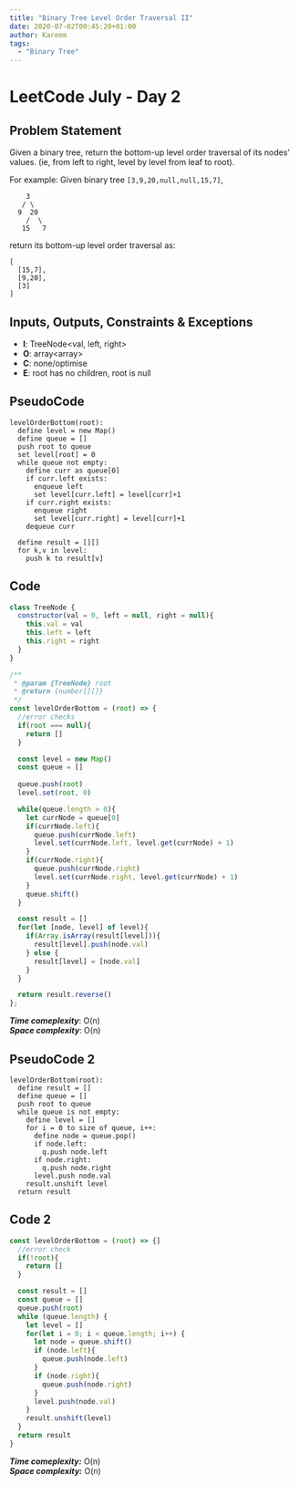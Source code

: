 ```yaml
---
title: "Binary Tree Level Order Traversal II"
date: 2020-07-02T00:45:20+01:00
author: Kareem
tags:
  - "Binary Tree"
---
```


<!-- LeetCode month and day here -->
# LeetCode July - Day 2

## Problem Statement

Given a binary tree, return the bottom-up level order traversal of its nodes' values. (ie, from left to right, level by level from leaf to root).

For example:
Given binary tree `[3,9,20,null,null,15,7]`,

```
    3
   / \
  9  20
    /  \
   15   7
```
return its bottom-up level order traversal as:
```
[
  [15,7],
  [9,20],
  [3]
]
```

## Inputs, Outputs, Constraints & Exceptions
- **I**: TreeNode<val, left, right>
- **O**: array<array<numbers>>
- **C**: none/optimise
- **E**: root has no children, root is null

## PseudoCode
```
levelOrderBottom(root):
  define level = new Map()
  define queue = []
  push root to queue
  set level[root] = 0
  while queue not empty:
    define curr as queue[0]
    if curr.left exists:
      enqueue left
      set level[curr.left] = level[curr]+1
    if curr.right exists:
      enqueue right
      set level[curr.right] = level[curr]+1
    dequeue curr
  
  define result = [][]
  for k,v in level:
    push k to result[v] 
```
## Code
```js
class TreeNode {
  constructor(val = 0, left = null, right = null){
    this.val = val
    this.left = left
    this.right = right
  }
}

/**
 * @param {TreeNode} root
 * @return {number[][]}
 */
const levelOrderBottom = (root) => {
  //error checks
  if(root === null){
    return []
  }

  const level = new Map()
  const queue = []
  
  queue.push(root)
  level.set(root, 0)

  while(queue.length > 0){
    let currNode = queue[0]
    if(currNode.left){
      queue.push(currNode.left)
      level.set(currNode.left, level.get(currNode) + 1)
    }
    if(currNode.right){
      queue.push(currNode.right)
      level.set(currNode.right, level.get(currNode) + 1)
    }
    queue.shift()
  }

  const result = []
  for(let [node, level] of level){
    if(Array.isArray(result[level])){
      result[level].push(node.val)
    } else {
      result[level] = [node.val]
    }
  }

  return result.reverse()
};
```

**_Time comeplexity_**: O(n) \
**_Space complexity_**: O(n)

## PseudoCode 2
```
levelOrderBottom(root):
  define result = []
  define queue = []
  push root to queue
  while queue is not empty:
    define level = []
    for i = 0 to size of queue, i++:
      define node = queue.pop()
      if node.left:
        q.push node.left
      if node.right:
        q.push node.right
      level.push node.val
    result.unshift level
  return result
```
## Code 2
```js
const levelOrderBottom = (root) => {]
  //error check
  if(!root){
    return []
  }

  const result = []
  const queue = []
  queue.push(root)
  while (queue.length) {
    let level = []
    for(let i = 0; i < queue.length; i++) {
      let node = queue.shift()
      if (node.left){
        queue.push(node.left)
      }
      if (node.right){
        queue.push(node.right)
      }
      level.push(node.val)
    }
    result.unshift(level)
  }
  return result
}
```

**_Time comeplexity:_** O(n) \
**_Space complexity:_** O(n)
